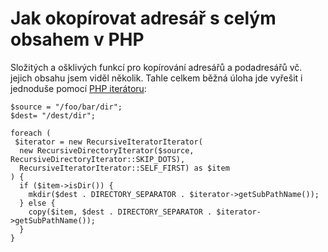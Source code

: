 <!--
title: Jak okopírovat adresář s celým obsahem v PHP
date: 15.10.2011 07:35:25
author: Roman Ožana <ozana@omdesign.cz>
tags: PHP, recursive copy of directory, Recursive Copy Of Folder
-->


# Jak okopírovat adresář s celým obsahem v PHP

Složitých a ošklivých funkcí pro kopírování adresářů a podadresářů vč. jejich obsahu jsem viděl několik. Tahle celkem běžná úloha jde vyřešit i jednoduše pomocí [PHP iterátoru](http://cz.php.net/manual/en/spl.iterators.php):


    $source = "/foo/bar/dir";
    $dest= "/dest/dir";
    
    foreach (
     $iterator = new RecursiveIteratorIterator(
      new RecursiveDirectoryIterator($source, RecursiveDirectoryIterator::SKIP_DOTS),
      RecursiveIteratorIterator::SELF_FIRST) as $item
    ) {
      if ($item->isDir()) {
        mkdir($dest . DIRECTORY_SEPARATOR . $iterator->getSubPathName());
      } else {
        copy($item, $dest . DIRECTORY_SEPARATOR . $iterator->getSubPathName());
      }
    }